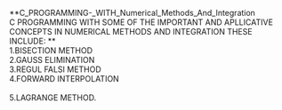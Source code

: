 **C_PROGRAMMING-_WITH_Numerical_Methods_And_Integration
    <br />C PROGRAMMING WITH SOME OF THE IMPORTANT AND APLLICATIVE CONCEPTS IN NUMERICAL METHODS AND INTEGRATION THESE INCLUDE:
 **<br />1.BISECTION METHOD
   <br />2.GAUSS ELIMINATION
   <br />3.REGUL FALSI METHOD
   <br />4.FORWARD INTERPOLATION  
   <br />5.LAGRANGE METHOD.

